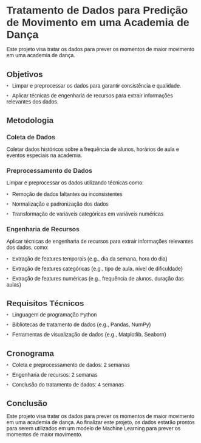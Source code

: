 <!DOCTYPE html> <html> <head> <title>Tratamento de Dados para Predição de Movimento em uma Academia de Dança</title> <style> body { font-family: Arial, sans-serif; margin: 20px; } h1, h2, h3 { color: #333; margin-bottom: 10px; } ul { list-style: none; padding: 0; margin: 0; } li { margin-bottom: 10px; } li:before { content: "•"; margin-right: 10px; color: #666; } </style> </head> <body> <h1>Tratamento de Dados para Predição de Movimento em uma Academia de Dança</h1> <p>Este projeto visa tratar os dados para prever os momentos de maior movimento em uma academia de dança.</p> <h2>Objetivos</h2> <ul> <li>Limpar e preprocessar os dados para garantir consistência e qualidade.</li> <li>Aplicar técnicas de engenharia de recursos para extrair informações relevantes dos dados.</li> </ul> <h2>Metodologia</h2> <h3>Coleta de Dados</h3> <p>Coletar dados históricos sobre a frequência de alunos, horários de aula e eventos especiais na academia.</p> <h3>Preprocessamento de Dados</h3> <p>Limpar e preprocessar os dados utilizando técnicas como:</p> <ul> <li>Remoção de dados faltantes ou inconsistentes</li> <li>Normalização e padronização dos dados</li> <li>Transformação de variáveis categóricas em variáveis numéricas</li> </ul> <h3>Engenharia de Recursos</h3> <p>Aplicar técnicas de engenharia de recursos para extrair informações relevantes dos dados, como:</p> <ul> <li>Extração de features temporais (e.g., dia da semana, hora do dia)</li> <li>Extração de features categóricas (e.g., tipo de aula, nível de dificuldade)</li> <li>Extração de features numéricas (e.g., frequência de alunos, duração das aulas)</li> </ul> <h2>Requisitos Técnicos</h2> <ul> <li>Linguagem de programação Python</li> <li>Bibliotecas de tratamento de dados (e.g., Pandas, NumPy)</li> <li>Ferramentas de visualização de dados (e.g., Matplotlib, Seaborn)</li> </ul> <h2>Cronograma</h2> <ul> <li>Coleta e preprocessamento de dados: 2 semanas</li> <li>Engenharia de recursos: 2 semanas</li> <li>Conclusão do tratamento de dados: 4 semanas</li> </ul> <h2>Conclusão</h2> <p>Este projeto visa tratar os dados para prever os momentos de maior movimento em uma academia de dança. Ao finalizar este projeto, os dados estarão prontos para serem utilizados em um modelo de Machine Learning para prever os momentos de maior movimento.</p> </body> </html>
